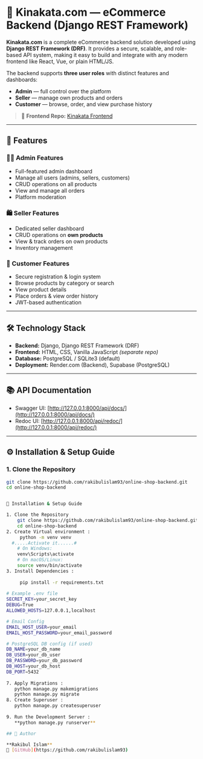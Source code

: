 # 🛒 Kinakata.com — eCommerce Backend (Django REST Framework)

**Kinakata.com** is a complete eCommerce backend solution developed using **Django REST Framework (DRF)**. It provides a secure, scalable, and role-based API system, making it easy to build and integrate with any modern frontend like React, Vue, or plain HTML/JS.

The backend supports **three user roles** with distinct features and dashboards:

- **Admin** — full control over the platform
- **Seller** — manage own products and orders
- **Customer** — browse, order, and view purchase history

> 📁 **Frontend Repo:** [Kinakata Frontend](https://github.com/rakibulislam93/online-shop-frontend)

---

## 🚀 Features

### 🧑‍💼 Admin Features
- Full-featured admin dashboard
- Manage all users (admins, sellers, customers)
- CRUD operations on all products
- View and manage all orders
- Platform moderation

### 🛍️ Seller Features
- Dedicated seller dashboard
- CRUD operations on **own products**
- View & track orders on own products
- Inventory management

### 👤 Customer Features
- Secure registration & login system
- Browse products by category or search
- View product details
- Place orders & view order history
- JWT-based authentication

---

## 🛠️ Technology Stack

- **Backend:** Django, Django REST Framework (DRF)  
- **Frontend:** HTML, CSS, Vanilla JavaScript *(separate repo)*  
- **Database:** PostgreSQL / SQLite3 (default)  
- **Deployment:** Render.com (Backend), Supabase (PostgreSQL)  

---

## 📚 API Documentation

- Swagger UI: [http://127.0.0.1:8000/api/docs/](http://127.0.0.1:8000/api/docs/)
- Redoc UI: [http://127.0.0.1:8000/api/redoc/](http://127.0.0.1:8000/api/redoc/)

---

## ⚙️ Installation & Setup Guide

### 1. Clone the Repository

```bash
git clone https://github.com/rakibulislam93/online-shop-backend.git
cd online-shop-backend


🧩 Installation & Setup Guide

1. Clone the Repository
    git clone https://github.com/rakibulislam93/online-shop-backend.git
    cd online-shop-backend
2. Create Virtual environment :
     python -m venv venv
  #.....Activate it......#
    # On Windows:
    venv\Scripts\activate
    # On macOS/Linux:
    source venv/bin/activate
3. Install Dependencies :
   
     pip install -r requirements.txt
   
# Example .env file
SECRET_KEY=your_secret_key
DEBUG=True
ALLOWED_HOSTS=127.0.0.1,localhost

# Email Config
EMAIL_HOST_USER=your_email
EMAIL_HOST_PASSWORD=your_email_password

# PostgreSQL DB config (if used)
DB_NAME=your_db_name
DB_USER=your_db_user
DB_PASSWORD=your_db_password
DB_HOST=your_db_host
DB_PORT=5432
   
7. Apply Migrations :
   python manage.py makemigrations
   python manage.py migrate
8. Create Superuser :
   python manage.py createsuperuser
   
9. Run the Development Server : 
   **python manage.py runserver**

## 👤 Author

**Rakibul Islam**  
🔗 [GitHub](https://github.com/rakibulislam93) 
   
